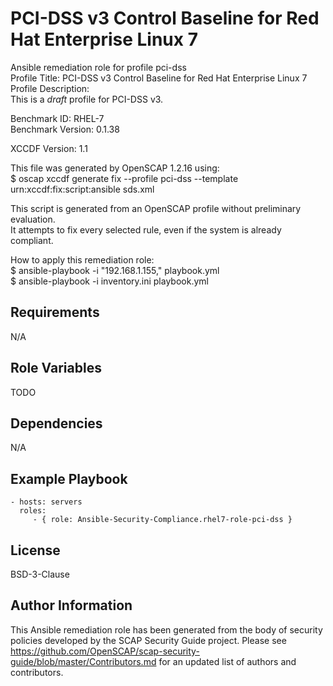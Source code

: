 PCI-DSS v3 Control Baseline for Red Hat Enterprise Linux 7
=========

Ansible remediation role for profile pci-dss  
Profile Title:  PCI-DSS v3 Control Baseline for Red Hat Enterprise Linux 7  
Profile Description:  
This is a *draft* profile for PCI-DSS v3.  
  
Benchmark ID:  RHEL-7  
Benchmark Version:  0.1.38  
  
XCCDF Version:  1.1  
  
This file was generated by OpenSCAP 1.2.16 using:  
	$ oscap xccdf generate fix --profile pci-dss --template urn:xccdf:fix:script:ansible sds.xml   
  
This script is generated from an OpenSCAP profile without preliminary evaluation.  
It attempts to fix every selected rule, even if the system is already compliant.  
  
How to apply this remediation role:  
$ ansible-playbook -i "192.168.1.155," playbook.yml  
$ ansible-playbook -i inventory.ini playbook.yml

Requirements
------------

N/A

Role Variables
--------------

TODO

Dependencies
------------

N/A

Example Playbook
----------------

    - hosts: servers
      roles:
         - { role: Ansible-Security-Compliance.rhel7-role-pci-dss }

License
-------

BSD-3-Clause

Author Information
------------------

This Ansible remediation role has been generated from the body of security policies developed by the SCAP Security Guide project. Please see https://github.com/OpenSCAP/scap-security-guide/blob/master/Contributors.md for an updated list of authors and contributors.
